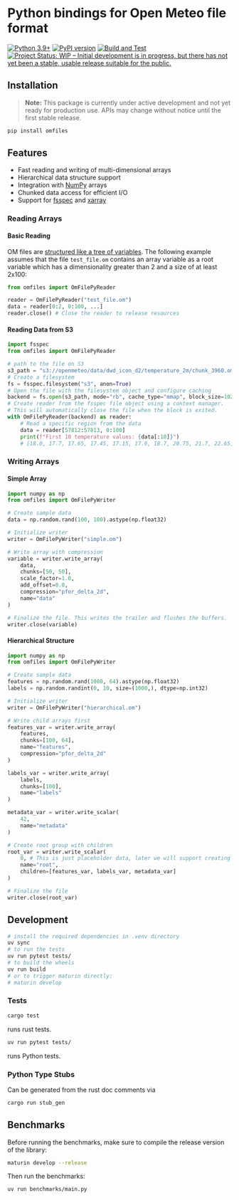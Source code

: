 # Python bindings for Open Meteo file format

[![Python 3.9+](https://img.shields.io/badge/python-3.9+-blue.svg)](https://www.python.org/downloads/)
[![PyPI version](https://badge.fury.io/py/omfiles.svg)](https://pypi.org/project/omfiles/)
[![Build and Test](https://github.com/open-meteo/python-omfiles/actions/workflows/build-test.yml/badge.svg)](https://github.com/open-meteo/python-omfiles/actions/workflows/build-test.yml)
[![Project Status: WIP – Initial development is in progress, but there has not yet been a stable, usable release suitable for the public.](https://www.repostatus.org/badges/latest/wip.svg)](https://www.repostatus.org/#wip)

## Installation

> **Note:** This package is currently under active development and not yet ready for production use. APIs may change without notice until the first stable release.

```bash
pip install omfiles
```

## Features

- Fast reading and writing of multi-dimensional arrays
- Hierarchical data structure support
- Integration with [NumPy](https://github.com/numpy/numpy) arrays
- Chunked data access for efficient I/O
- Support for [fsspec](https://github.com/fsspec/filesystem_spec) and [xarray](https://github.com/pydata/xarray)

### Reading Arrays

#### Basic Reading

OM files are [structured like a tree of variables](https://github.com/open-meteo/om-file-format?tab=readme-ov-file#data-hierarchy-model). The following example assumes that the file `test_file.om` contains an array variable as a root variable which has a dimensionality greater than 2 and a size of at least 2x100:

```python
from omfiles import OmFilePyReader

reader = OmFilePyReader("test_file.om")
data = reader[0:2, 0:100, ...]
reader.close() # Close the reader to release resources
```

#### Reading Data from S3

```python
import fsspec
from omfiles import OmFilePyReader

# path to the file on S3
s3_path = "s3://openmeteo/data/dwd_icon_d2/temperature_2m/chunk_3960.om"
# Create a filesystem
fs = fsspec.filesystem("s3", anon=True)
# Open the file with the filesystem object and configure caching
backend = fs.open(s3_path, mode="rb", cache_type="mmap", block_size=1024, cache_options={"location": "cache"})
# Create reader from the fsspec file object using a context manager.
# This will automatically close the file when the block is exited.
with OmFilePyReader(backend) as reader:
    # Read a specific region from the data
    data = reader[57812:57813, 0:100]
    print(f"First 10 temperature values: {data[:10]}")
    # [18.0, 17.7, 17.65, 17.45, 17.15, 17.6, 18.7, 20.75, 21.7, 22.65]
```

### Writing Arrays

#### Simple Array
```python
import numpy as np
from omfiles import OmFilePyWriter

# Create sample data
data = np.random.rand(100, 100).astype(np.float32)

# Initialize writer
writer = OmFilePyWriter("simple.om")

# Write array with compression
variable = writer.write_array(
    data,
    chunks=[50, 50],
    scale_factor=1.0,
    add_offset=0.0,
    compression="pfor_delta_2d",
    name="data"
)

# Finalize the file. This writes the trailer and flushes the buffers.
writer.close(variable)
```

#### Hierarchical Structure
```python
import numpy as np
from omfiles import OmFilePyWriter

# Create sample data
features = np.random.rand(1000, 64).astype(np.float32)
labels = np.random.randint(0, 10, size=(1000,), dtype=np.int32)

# Initialize writer
writer = OmFilePyWriter("hierarchical.om")

# Write child arrays first
features_var = writer.write_array(
    features,
    chunks=[100, 64],
    name="features",
    compression="pfor_delta_2d"
)

labels_var = writer.write_array(
    labels,
    chunks=[100],
    name="labels"
)

metadata_var = writer.write_scalar(
    42,
    name="metadata"
)

# Create root group with children
root_var = writer.write_scalar(
    0, # This is just placeholder data, later we will support creating groups with no data
    name="root",
    children=[features_var, labels_var, metadata_var]
)

# Finalize the file
writer.close(root_var)
```


## Development

```bash
# install the required dependencies in .venv directory
uv sync
# to run the tests
uv run pytest tests/
# to build the wheels
uv run build
# or to trigger maturin directly:
# maturin develop
```

### Tests

```bash
cargo test
```

runs rust tests.

```bash
uv run pytest tests/
```

runs Python tests.

### Python Type Stubs

Can be generated from the rust doc comments via

```bash
cargo run stub_gen
```

## Benchmarks

Before running the benchmarks, make sure to compile the release version of the library:

```bash
maturin develop --release
```

Then run the benchmarks:

```bash
uv run benchmarks/main.py
```
